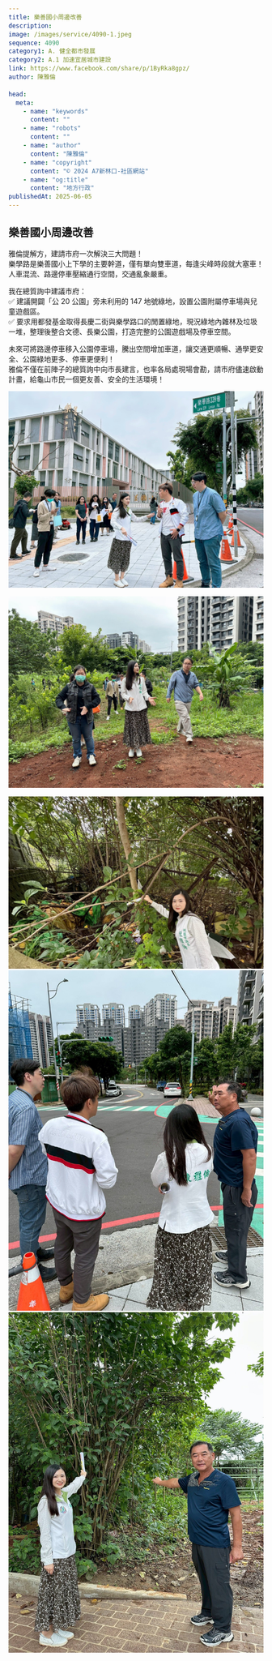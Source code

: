 ```yaml
---
title: 樂善國小周邊改善
description:
image: /images/service/4090-1.jpeg
sequence: 4090
category1: A. 健全都市發展
category2: A.1 加速宜居城市建設
link: https://www.facebook.com/share/p/1ByRka8gpz/
author: 陳雅倫

head:
  meta:
    - name: "keywords"
      content: ""
    - name: "robots"
      content: ""
    - name: "author"
      content: "陳雅倫"
    - name: "copyright"
      content: "© 2024 A7新林口-社區網站"
    - name: "og:title"
      content: "地方行政"
publishedAt: 2025-06-05
---
```


## 樂善國小周邊改善

雅倫提解方，建請市府一次解決三大問題！  
樂學路是樂善國小上下學的主要幹道，僅有單向雙車道，每逢尖峰時段就大塞車！人車混流、路邊停車壓縮通行空間，交通亂象嚴重。

我在總質詢中建議市府：  
✅ 建議開闢「公 20 公園」旁未利用的 147 地號綠地，設置公園附屬停車場與兒童遊戲區。  
✅ 要求用都發基金取得長慶二街與樂學路口的閒置綠地，現況綠地內雜林及垃圾一堆，整理後整合文德、長樂公園，打造完整的公園遊戲場及停車空間。

未來可將路邊停車移入公園停車場，騰出空間增加車道，讓交通更順暢、通學更安全、公園綠地更多、停車更便利！  
雅倫不僅在前陣子的總質詢中向市長建言，也率各局處現場會勘，請市府儘速啟動計畫，給龜山市民一個更友善、安全的生活環境！

![s4090-1.jpeg](/images/service/s4090-1.jpeg)

![s4090-3.jpeg](/images/service/s4090-3.jpeg)

![s4090-5.jpeg](/images/service/s4090-5.jpeg)
![s4090-2.jpeg](/images/service/s4090-2.jpeg)
![s4090-4.jpeg](/images/service/s4090-4.jpeg)
